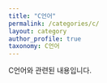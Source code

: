 ```yaml
---
title: "C언어"
permalink: /categories/c/
layout: category
author_profile: true
taxonomy: C언어
---
```

C언어와 관련된 내용입니다.

